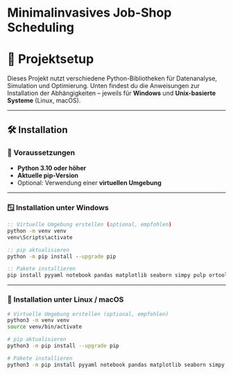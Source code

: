 # Minimalinvasives Job-Shop Scheduling


# 🧮 Projektsetup

Dieses Projekt nutzt verschiedene Python-Bibliotheken für Datenanalyse, Simulation und Optimierung. Unten findest du die Anweisungen zur Installation der Abhängigkeiten – jeweils für **Windows** und **Unix-basierte Systeme** (Linux, macOS).

---

## 🛠️ Installation

### 🔹 Voraussetzungen

- **Python 3.10 oder höher**
- **Aktuelle pip-Version**
- Optional: Verwendung einer **virtuellen Umgebung**

---

### 🪟 Installation unter Windows

```cmd
:: Virtuelle Umgebung erstellen (optional, empfohlen)
python -m venv venv
venv\Scripts\activate
```

```cmd
:: pip aktualisieren
python -m pip install --upgrade pip
```

```cmd
:: Pakete installieren
pip install pyyaml notebook pandas matplotlib seaborn simpy pulp ortools editdistance scipy sqlalchemy pydantic
```
---

### 🐧 Installation unter Linux / macOS

```bash
# Virtuelle Umgebung erstellen (optional, empfohlen)
python3 -m venv venv
source venv/bin/activate
```

```bash
# pip aktualisieren
python3 -m pip install --upgrade pip
```

```bash
# Pakete installieren
python3 -m pip install pyyaml notebook pandas matplotlib seaborn simpy pulp ortools editdistance scipy sqlalchemy pydantic
```